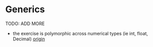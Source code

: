 # Generics

TODO: ADD MORE

- the exercise is polymorphic across numerical types (ie int, float, Decimal) [origin](./exercise-concepts/leap.md)
